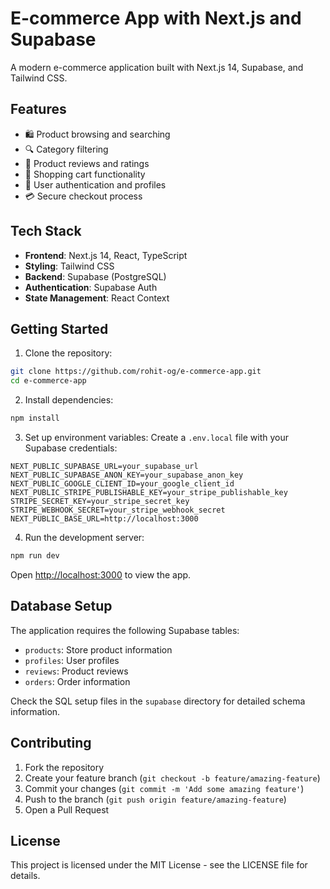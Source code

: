 # E-commerce App with Next.js and Supabase

A modern e-commerce application built with Next.js 14, Supabase, and Tailwind CSS.

## Features

- 🛍️ Product browsing and searching
- 🔍 Category filtering
- 🌟 Product reviews and ratings
- 🛒 Shopping cart functionality
- 👤 User authentication and profiles
- 💳 Secure checkout process

## Tech Stack

- **Frontend**: Next.js 14, React, TypeScript
- **Styling**: Tailwind CSS
- **Backend**: Supabase (PostgreSQL)
- **Authentication**: Supabase Auth
- **State Management**: React Context

## Getting Started

1. Clone the repository:

```bash
git clone https://github.com/rohit-og/e-commerce-app.git
cd e-commerce-app
```

2. Install dependencies:

```bash
npm install
```

3. Set up environment variables:
   Create a `.env.local` file with your Supabase credentials:

```env
NEXT_PUBLIC_SUPABASE_URL=your_supabase_url
NEXT_PUBLIC_SUPABASE_ANON_KEY=your_supabase_anon_key
NEXT_PUBLIC_GOOGLE_CLIENT_ID=your_google_client_id
NEXT_PUBLIC_STRIPE_PUBLISHABLE_KEY=your_stripe_publishable_key
STRIPE_SECRET_KEY=your_stripe_secret_key
STRIPE_WEBHOOK_SECRET=your_stripe_webhook_secret
NEXT_PUBLIC_BASE_URL=http://localhost:3000
```

4. Run the development server:

```bash
npm run dev
```

Open [http://localhost:3000](http://localhost:3000) to view the app.

## Database Setup

The application requires the following Supabase tables:

- `products`: Store product information
- `profiles`: User profiles
- `reviews`: Product reviews
- `orders`: Order information

Check the SQL setup files in the `supabase` directory for detailed schema information.

## Contributing

1. Fork the repository
2. Create your feature branch (`git checkout -b feature/amazing-feature`)
3. Commit your changes (`git commit -m 'Add some amazing feature'`)
4. Push to the branch (`git push origin feature/amazing-feature`)
5. Open a Pull Request

## License

This project is licensed under the MIT License - see the LICENSE file for details.
